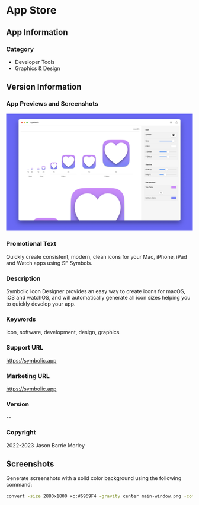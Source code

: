 # App Store

## App Information

### Category

- Developer Tools
- Graphics & Design

## Version Information

### App Previews and Screenshots

![](screenshot.png)

### Promotional Text

Quickly create consistent, modern, clean icons for your Mac, iPhone, iPad and Watch apps using SF Symbols.

### Description

Symbolic Icon Designer provides an easy way to create icons for macOS, iOS and watchOS, and will automatically generate all icon sizes helping you to quickly develop your app.

### Keywords

icon, software, development, design, graphics

### Support URL

https://symbolic.app

### Marketing URL

https://symbolic.app

### Version

--

### Copyright

2022-2023 Jason Barrie Morley

## Screenshots

Generate screenshots with a solid color background using the following command:

```bash
convert -size 2880x1800 xc:#6969F4 -gravity center main-window.png -compose over -composite screenshot.png
```

